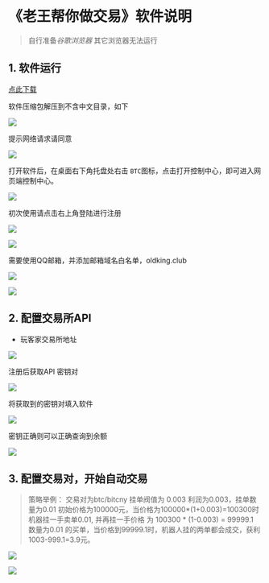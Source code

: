 # 《老王帮你做交易》软件说明

> 自行准备*谷歌浏览器* 其它浏览器无法运行

## 1. 软件运行

[点此下载](http://cdn.oldking.club:2086/v1/download/wkjbot.rar)

软件压缩包解压到不含中文目录，如下

![](http://cdn.oldking.club:2086/v1/download/public_images/wkjbot_1.png)

提示网络请求请同意

![](http://cdn.oldking.club:2086/v1/download/public_images/wkjbot_2.png)



打开软件后，在桌面右下角托盘处右击 `BTC`图标，点击打开控制中心，即可进入网页端控制中心。

![](http://cdn.oldking.club:2086/v1/download/public_images/wkjbot_3.png)





初次使用请点击右上角登陆进行注册

![](http://cdn.oldking.club:2086/v1/download/public_images/wkjbot_4.png)





![](http://cdn.oldking.club:2086/v1/download/public_images/wkjbot_5.png)

需要使用QQ邮箱，并添加邮箱域名白名单，oldking.club

![](http://cdn.oldking.club:2086/v1/download/public_images/qqmail_whitelist.png)

![](http://cdn.oldking.club:2086/v1/download/public_images/wkjbot_6.png)

## 2. 配置交易所API 

* 玩客家交易所地址

![](http://cdn.oldking.club:2086/v1/download/public_images/wkj_ref.png)

注册后获取API 密钥对

![](http://cdn.oldking.club:2086/v1/download/public_images/wkj_getapi.png)

将获取到的密钥对填入软件

![](http://cdn.oldking.club:2086/v1/download/public_images/wkjbot_7.png)

密钥正确则可以正确查询到余额

![](http://cdn.oldking.club:2086/v1/download/public_images/wkjbot_8.png)

## 3. 配置交易对，开始自动交易



> 策略举例： 交易对为btc/bitcny 挂单阀值为 0.003 利润为0.003，挂单数量为0.01  初始价格为100000元，当价格为100000*(1+0.003)=100300时机器挂一手卖单0.01, 并再挂一手价格 为 100300 * (1-0.003) = 99999.1 数量为0.01 的买单，当价格到99999.1时，机器人挂的两单都会成交，获利 1003-999.1=3.9元。



![](http://cdn.oldking.club:2086/v1/download/public_images/wkjbot_9.png)

![](http://cdn.oldking.club:2086/v1/download/public_images/wkjbot_10.png)

